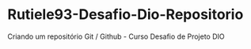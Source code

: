 # Rutiele93-Desafio-Dio-Repositorio
Criando um repositório Git / Github - Curso Desafio de Projeto DIO
